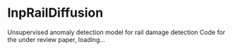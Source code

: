 # InpRailDiffusion
Unsupervised anomaly detection model for rail damage detection
Code for the under review paper, loading...
